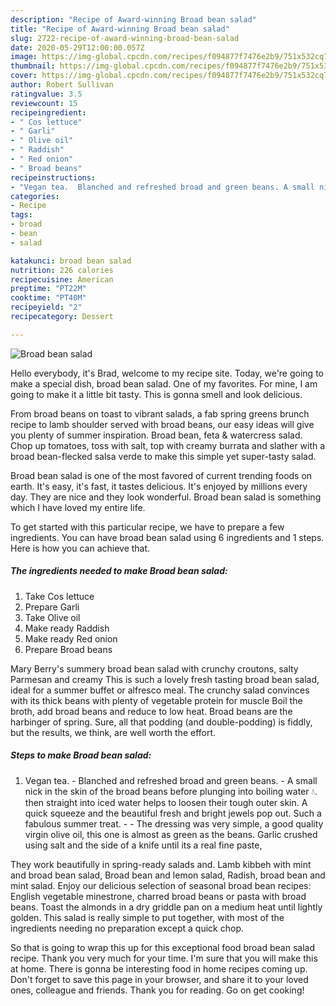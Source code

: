 ```yaml
---
description: "Recipe of Award-winning Broad bean salad"
title: "Recipe of Award-winning Broad bean salad"
slug: 2722-recipe-of-award-winning-broad-bean-salad
date: 2020-05-29T12:00:00.057Z
image: https://img-global.cpcdn.com/recipes/f094877f7476e2b9/751x532cq70/broad-bean-salad-recipe-main-photo.jpg
thumbnail: https://img-global.cpcdn.com/recipes/f094877f7476e2b9/751x532cq70/broad-bean-salad-recipe-main-photo.jpg
cover: https://img-global.cpcdn.com/recipes/f094877f7476e2b9/751x532cq70/broad-bean-salad-recipe-main-photo.jpg
author: Robert Sullivan
ratingvalue: 3.5
reviewcount: 15
recipeingredient:
- " Cos lettuce"
- " Garli"
- " Olive oil"
- " Raddish"
- " Red onion"
- " Broad beans"
recipeinstructions:
- "Vegan tea.  Blanched and refreshed broad and green beans. A small nick in the skin of the broad beans before plunging into boiling water 💧. then straight into iced water helps to loosen their tough outer skin. A quick squeeze and the beautiful fresh and bright jewels pop out. Such a fabulous summer treat.  The dressing was very simple, a good quality virgin olive oil, this one is almost as green as the beans. Garlic crushed using salt and the side of a knife until its a real fine paste,"
categories:
- Recipe
tags:
- broad
- bean
- salad

katakunci: broad bean salad 
nutrition: 226 calories
recipecuisine: American
preptime: "PT22M"
cooktime: "PT40M"
recipeyield: "2"
recipecategory: Dessert

---
```



![Broad bean salad](https://img-global.cpcdn.com/recipes/f094877f7476e2b9/751x532cq70/broad-bean-salad-recipe-main-photo.jpg)

Hello everybody, it's Brad, welcome to my recipe site. Today, we're going to make a special dish, broad bean salad. One of my favorites. For mine, I am going to make it a little bit tasty. This is gonna smell and look delicious.

From broad beans on toast to vibrant salads, a fab spring greens brunch recipe to lamb shoulder served with broad beans, our easy ideas will give you plenty of summer inspiration. Broad bean, feta &amp; watercress salad. Chop up tomatoes, toss with salt, top with creamy burrata and slather with a broad bean-flecked salsa verde to make this simple yet super-tasty salad.

Broad bean salad is one of the most favored of current trending foods on earth. It's easy, it's fast, it tastes delicious. It's enjoyed by millions every day. They are nice and they look wonderful. Broad bean salad is something which I have loved my entire life.


To get started with this particular recipe, we have to prepare a few ingredients. You can have broad bean salad using 6 ingredients and 1 steps. Here is how you can achieve that.

<!--inarticleads1-->

##### The ingredients needed to make Broad bean salad:

1. Take  Cos lettuce
1. Prepare  Garli
1. Take  Olive oil
1. Make ready  Raddish
1. Make ready  Red onion
1. Prepare  Broad beans


Mary Berry&#39;s summery broad bean salad with crunchy croutons, salty Parmesan and creamy This is such a lovely fresh tasting broad bean salad, ideal for a summer buffet or alfresco meal. The crunchy salad convinces with its thick beans with plenty of vegetable protein for muscle Boil the broth, add broad beans and reduce to low heat. Broad beans are the harbinger of spring. Sure, all that podding (and double-podding) is fiddly, but the results, we think, are well worth the effort. 

<!--inarticleads2-->

##### Steps to make Broad bean salad:

1. Vegan tea. -  Blanched and refreshed broad and green beans. - A small nick in the skin of the broad beans before plunging into boiling water 💧. then straight into iced water helps to loosen their tough outer skin. A quick squeeze and the beautiful fresh and bright jewels pop out. Such a fabulous summer treat. -  - The dressing was very simple, a good quality virgin olive oil, this one is almost as green as the beans. Garlic crushed using salt and the side of a knife until its a real fine paste,


They work beautifully in spring-ready salads and. Lamb kibbeh with mint and broad bean salad, Broad bean and lemon salad, Radish, broad bean and mint salad. Enjoy our delicious selection of seasonal broad bean recipes: English vegetable minestrone, charred broad beans or pasta with broad beans. Toast the almonds in a dry griddle pan on a medium heat until lightly golden. This salad is really simple to put together, with most of the ingredients needing no preparation except a quick chop. 

So that is going to wrap this up for this exceptional food broad bean salad recipe. Thank you very much for your time. I'm sure that you will make this at home. There is gonna be interesting food in home recipes coming up. Don't forget to save this page in your browser, and share it to your loved ones, colleague and friends. Thank you for reading. Go on get cooking!
